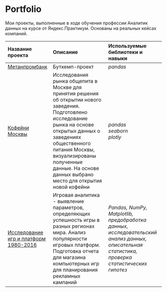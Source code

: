 # Portfolio
Мои проекты, выполненные в ходе обучения профессии Аналитик данных на курсе от Яндекс.Практикум. 
Основаны на реальных кейсах компаний.

| Название проекта | Описание | Используемые библиотеки и навыки| 
| :---------------------- | :-------------------------------- | :---------------------- |
| [Метанпромбанк](https://github.com/bestearthman/Portfolio/blob/main/1%20Metanprombank/Metanprombank.ipynb) | Буткемп-проект | *pandas* |
| [Кофейни Москвы](https://github.com/bestearthman/Portfolio/blob/main/2%20Coffe%20House/Coffee_houses.ipynb) | Исследования рынка общепита в Москве для принятия решения об открытии нового заведения. Подготовлено исследование рынка на основе открытых данных о заведениях общественного питания Москвы, визуализированы полученные данные. На основе данных выбрано место для открытия новой кофейни | *pandas<br/> seaborn<br/> plotly* |
| [Исследование игр и платформ 1980-2016](https://github.com/bestearthman/Portfolio/blob/main/2%20Coffe%20House/Coffee_houses.ipynb) | Игровая аналитика - выявление параметров, определяющих успешность игры в разных регионах мира. Анализ популярности игровых платформ. Подготовка отчета для магазина компьютерных игр для планирования рекламных кампаний | *Pandas, NumPy, Matplotlib,<br/> предобработка данных, исследовательский анализ данных, описательная статистика, проверка статистических гипотез* |
